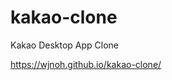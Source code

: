 # kakao-clone

<p>Kakao Desktop App Clone</p>
<a href="https://wjnoh.github.io/kakao-clone/">https://wjnoh.github.io/kakao-clone/</a>
